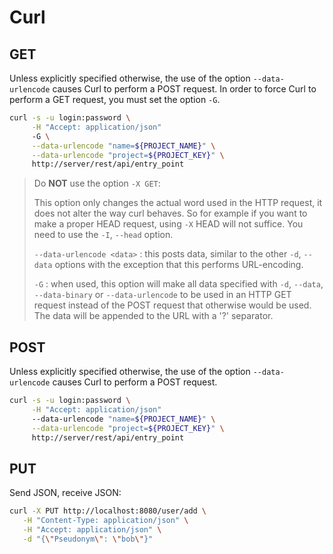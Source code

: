 # Curl

## GET

Unless explicitly specified otherwise, the use of the option `--data-urlencode` causes Curl to perform a POST request. In order to force Curl to perform a GET request, you must set the option `-G`.

```bash
curl -s -u login:password \
     -H "Accept: application/json"
     -G \
     --data-urlencode "name=${PROJECT_NAME}" \
     --data-urlencode "project=${PROJECT_KEY}" \
     http://server/rest/api/entry_point 
```

> Do **NOT** use the option `-X GET`:
>
> This option only changes the actual word used in the HTTP request, it does not alter the way curl behaves. So for example if you want to make a proper HEAD request, using `-X` HEAD will not suffice. You need to use the `-I`, `--head` option. 
> 
> `--data-urlencode <data>` : this posts data, similar to the other `-d`, `--data` options with the exception that this performs URL-encoding.
>
> `-G` : when used, this option will make all data specified with `-d`, `--data`, `--data-binary` or `--data-urlencode` to be used in an HTTP GET request instead of the POST request that otherwise would be used. The data will be appended to the URL with a '?' separator.

## POST

Unless explicitly specified otherwise, the use of the option `--data-urlencode` causes Curl to perform a POST request.

```bash
curl -s -u login:password \
     -H "Accept: application/json"
     --data-urlencode "name=${PROJECT_NAME}" \
     --data-urlencode "project=${PROJECT_KEY}" \
     http://server/rest/api/entry_point  
```

## PUT

Send JSON, receive JSON:

```bash
curl -X PUT http://localhost:8080/user/add \
   -H "Content-Type: application/json" \
   -H "Accept: application/json" \
   -d "{\"Pseudonym\": \"bob\"}"
```
